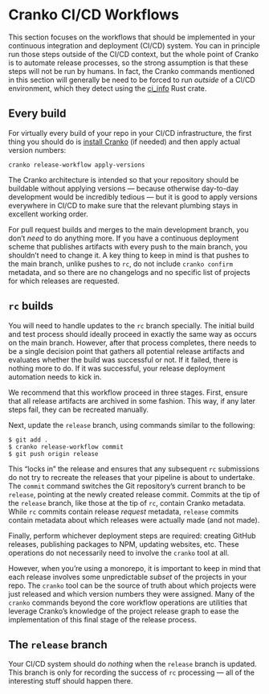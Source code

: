 # Cranko CI/CD Workflows

This section focuses on the workflows that should be implemented in your
continuous integration and deployment (CI/CD) system. You can in principle run
those steps outside of the CI/CD context, but the whole point of Cranko is to
automate release processes, so the strong assumption is that these steps will
not be run by humans. In fact, the Cranko commands mentioned in this section
will generally be need to be forced to run *outside* of a CI/CD environment,
which they detect using the [ci_info] Rust crate.

[ci_info]: https://crates.io/crates/ci_info


## Every build

For virtually every build of your repo in your CI/CD infrastructure, the first
thing you should do is [install Cranko](../installation/index.md) (if needed)
and then apply actual version numbers:

```shell
cranko release-workflow apply-versions
```

The Cranko architecture is intended so that your repository should be buildable
without applying versions — because otherwise day-to-day development would be
incredibly tedious — but it is good to apply versions everywhere in CI/CD to
make sure that the relevant plumbing stays in excellent working order.

For pull request builds and merges to the main development branch, you don’t
*need* to do anything more. If you have a continuous deployment scheme that
publishes artifacts with every push to the main branch, you shouldn’t need to
change it. A key thing to keep in mind is that pushes to the main branch, unlike
pushes to `rc`, do not include `cranko confirm` metadata, and so there are no
changelogs and no specific list of projects for which releases are requested.


## `rc` builds

You will need to handle updates to the `rc` branch specially. The initial build
and test process should ideally proceed in exactly the same way as occurs on the
main branch. However, after that process completes, there needs to be a single
decision point that gathers all potential release artifacts and evaluates
whether the build was successful or not. If it failed, there is nothing more to
do. If it was successful, your release deployment automation needs to kick in.

We recommend that this workflow proceed in three stages. First, ensure that all
release artifacts are archived in some fashion. This way, if any later steps
fail, they can be recreated manually.

Next, update the `release` branch, using commands similar to the following:

```shell
$ git add .
$ cranko release-workflow commit
$ git push origin release
```

This “locks in” the release and ensures that any subsequent `rc` submissions do
not try to recreate the releases that your pipeline is about to undertake. The
`commit` command switches the Git repository’s current branch to be `release`,
pointing at the newly created release commit. Commits at the tip of the
`release` branch, like those at the tip of `rc`, contain Cranko metadata. While
`rc` commits contain release *request* metadata, `release` commits contain
metadata about which releases were actually made (and not made).

Finally, perform whichever deployment steps are required: creating GitHub
releases, publishing packages to NPM, updating websites, etc. These operations
do not necessarily need to involve the `cranko` tool at all.

However, when you’re using a monorepo, it is important to keep in mind that each
release involves some unpredictable *subset* of the projects in your repo. The
`cranko` tool can be the source of truth about which projects were just released
and which version numbers they were assigned. Many of the `cranko` commands
beyond the core workflow operations are utilities that leverage Cranko’s
knowledge of the project release graph to ease the implementation of this final
stage of the release process.


## The `release` branch

Your CI/CD system should do *nothing* when the `release` branch is updated. This
branch is only for recording the success of `rc` processing — all of the
interesting stuff should happen there.